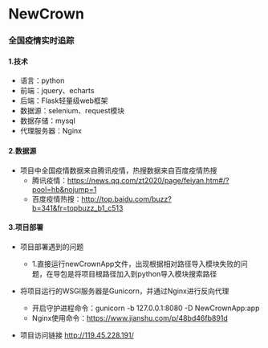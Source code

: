 # NewCrown
### 全国疫情实时追踪
#### 1.技术

+ 语言：python
+ 前端：jquery、echarts
+ 后端：Flask轻量级web框架
+ 数据源：selenium、request模块
+ 数据存储：mysql
+ 代理服务器：Nginx

#### 2.数据源
+ 项目中全国疫情数据来自腾讯疫情，热搜数据来自百度疫情热搜
    + 腾讯疫情：https://news.qq.com/zt2020/page/feiyan.htm#/?pool=hb&nojump=1
    + 百度疫情热搜：http://top.baidu.com/buzz?b=341&fr=topbuzz_b1_c513
 
#### 3.项目部署
+ 项目部署遇到的问题
    + 1.直接运行newCrownApp文件，出现根据相对路径导入模块失败的问题，在导包是将项目根路径加入到python导入模块搜索路径
    
+ 将项目运行的WSGI服务器是Gunicorn，并通过Nginx进行反向代理
    + 开启守护进程命令：gunicorn -b 127.0.0.1:8080 -D NewCrownApp:app
    + Nginx使用命令：https://www.jianshu.com/p/48bd46fb891d
+ 项目访问链接 http://119.45.228.191/

